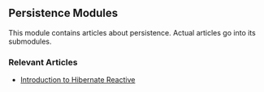 ## Persistence Modules

This module contains articles about persistence. Actual articles go into its submodules. 

### Relevant Articles
- [Introduction to Hibernate Reactive](https://www.baeldung.com/spring-hibernate-reactive)
